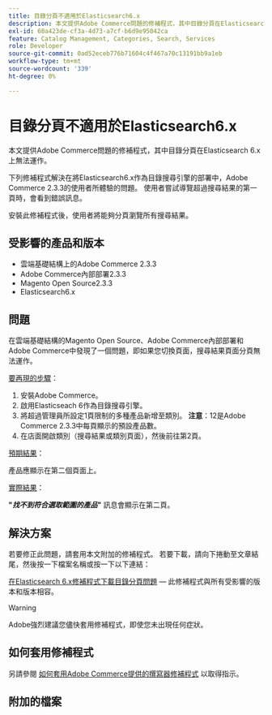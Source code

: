 ```yaml
---
title: 目錄分頁不適用於Elasticsearch6.x
description: 本文提供Adobe Commerce問題的修補程式，其中目錄分頁在Elasticsearch 6.x上無法運作。
exl-id: 60a423de-cf3a-4d73-a7cf-b6d9e95042ca
feature: Catalog Management, Categories, Search, Services
role: Developer
source-git-commit: 0ad52eceb776b71604c4f467a70c13191bb9a1eb
workflow-type: tm+mt
source-wordcount: '339'
ht-degree: 0%

---
```


# 目錄分頁不適用於Elasticsearch6.x

本文提供Adobe Commerce問題的修補程式，其中目錄分頁在Elasticsearch 6.x上無法運作。

下列修補程式解決在將Elasticsearch6.x作為目錄搜尋引擎的部署中，Adobe Commerce 2.3.3的使用者所體驗的問題。 使用者嘗試導覽超過搜尋結果的第一頁時，會看到錯誤訊息。

安裝此修補程式後，使用者將能夠分頁瀏覽所有搜尋結果。

## 受影響的產品和版本

* 雲端基礎結構上的Adobe Commerce 2.3.3
* Adobe Commerce內部部署2.3.3
* Magento Open Source2.3.3
* Elasticsearch6.x

## 問題

在雲端基礎結構的Magento Open Source、Adobe Commerce內部部署和Adobe Commerce中發現了一個問題，即如果您切換頁面，搜尋結果頁面分頁無法運作。

<u>要再現的步驟</u>：

1. 安裝Adobe Commerce。
1. 啟用Elasticseach 6作為目錄搜尋引擎。
1. 將超過管理員所設定1頁限制的多種產品新增至類別。 **注意**：12是Adobe Commerce 2.3.3中每頁顯示的預設產品數。
1. 在店面開啟類別（搜尋結果或類別頁面），然後前往第2頁。

<u>預期結果</u>：

產品應顯示在第二個頁面上。

<u>實際結果</u>：

**&quot;***找不到符合選取範圍的產品***&quot;** 訊息會顯示在第二頁。

## 解決方案

若要修正此問題，請套用本文附加的修補程式。 若要下載，請向下捲動至文章結尾，然後按一下檔案名稱或按一下以下連結：

[在Elasticsearch 6.x修補程式下載目錄分頁問題](assets/Catalog_pagination_issue_on_Elasticsearch_6_composer-2019-10-11-08-07-41.patch.zip)  — 此修補程式與所有受影響的版本和版本相容。

>[!WARNING]
>
>Adobe強烈建議您儘快套用修補程式，即使您未出現任何症狀。

## 如何套用修補程式

另請參閱 [如何套用Adobe Commerce提供的撰寫器修補程式](/help/how-to/general/how-to-apply-a-composer-patch-provided-by-magento.md) 以取得指示。

## 附加的檔案
